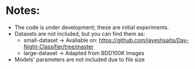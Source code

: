 # Notes:
- The code is under development; these are initial experiments.
- Datasets are not included, but you can find them as:
  - small-dataset -> Avaliable on: <https://github.com/jayeshsaita/Day-Night-Classifier/tree/master>
  - large-dataset -> Adapted from BDD100K Images
- Models' parameters are not included due to file size
